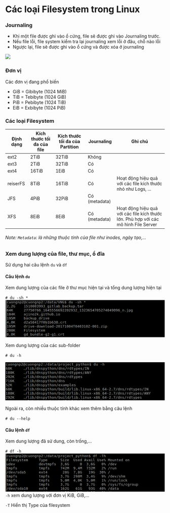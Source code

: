# Các loại Filesystem trong Linux

### Journaling
-	Khi một file được ghi vào ổ cứng, file sẽ được ghi vào Journaling trước.
-	Nếu file lỗi, file system kiểm tra lại journaling xem lỗi ở đâu, chỗ nào lỗi
-	Ngược lại, file sẽ được ghi vào ổ cứng và được xóa ở journaling

<img src="http://www.howtogeek.com/wp-content/uploads/2010/12/640x250xJournal.png.pagespeed.gp+jp+jw+pj+js+rj+rp+rw+ri+cp+md.ic.4h1Q9x_447.png" />

### Đơn vị
Các đơn vị đang phổ biến

- GiB = Gibibyte (1024 MiB)
- TiB = Tebibyte (1024 GiB)
- PiB = Pebibyte (1024 TiB)
- EiB = Exbibyte (1024 PiB)


### Các loại Filesystem

Định dạng  | Kích thước tối đa của file | Kích thước tối đa của Partition | Journaling | Ghi chú |
--- | --- | --- | ---| --- |
ext2  |2TiB  |32TiB|Không||
ext3  |2TiB  |32TiB|Có||
ext4  |16TiB  |1EiB|Có||
reiserFS|8TiB |16TiB|Có|Hoạt động hiệu quả với các file kích thước nhỏ như Logs, ...|
JFS  |4PiB  |32PiB|Có (metadata)||
XFS  |8EiB  |8EiB|Có (metadata)|Hoạt động hiệu quả với các file kích thước lớn. Phù hợp với các mô hình File Server|

###### Note: `Metadata`: là những thuộc tính của file như inodes, ngày tạo,...
### Xem dung lượng của file, thư mục, ổ đĩa
Sử dụng hai câu lệnh `du` và `df`

#### Câu lệnh `du`

Xem dung lượng của các file ở thư mục hiện tại và tổng dung lượng hiện tại

`# du -sh *`
<img src="https://github.com/ajino2k/Filesystem/blob/master/0001.png" />

Xem dung lượng của các sub-folder

`# du -h`

<img src="https://github.com/ajino2k/Filesystem/blob/master/0002.png" />

Ngoài ra, còn nhiều thuộc tính khác xem thêm bằng câu lệnh

`# du --help`

#### Câu lệnh `df`

Xem dung lượng đã sử dung, còn trống,...

`# df -h`
<img src="https://github.com/ajino2k/Filesystem/blob/master/0004.png" />
`-h` xem dung lượng với đơn vị KiB, GiB,...

`-T` Hiển thị Type của filesystem


